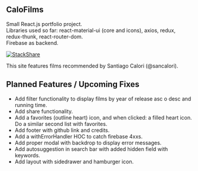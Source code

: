## CaloFilms

Small React.js portfolio project.    
Libraries used so far: react-material-ui (core and icons), axios, redux, redux-thunk, react-router-dom.  
Firebase as backend.

[![StackShare](https://img.shields.io/badge/tech-stack-0690fa.svg?style=flat)](https://stackshare.io/nicolasgkruk/calofilms)

This site features films recommended by Santiago Calori (@sancalori).  

## Planned Features / Upcoming Fixes
* Add filter functionality to display films by year of release asc o desc and running time.
* Add share functionality.
* Add a favorites (outline heart) icon, and when clicked: a filled heart icon. Do a similar second list with favorites.
* Add footer with github link and credits.
* Add a withErrorHandler HOC to catch firebase 4xxs.
* Add proper modal with backdrop to display error messages.
* Add autosuggestion in search bar with added hidden field with keywords.
* Add layout with sidedrawer and hamburger icon.
